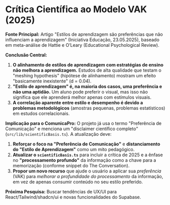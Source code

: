 # Crítica Científica ao Modelo VAK (2025)

**Fonte Principal:** Artigo "Estilos de aprendizagem são preferências que não influenciam a aprendizagem" (Iniciativa Educação, 23.05.2025), baseado em meta-análise de Hattie e O’Leary (Educational Psychological Review).

**Conclusão Central:**
1.  **O alinhamento de estilos de aprendizagem com estratégias de ensino não melhora a aprendizagem.** Estudos de alta qualidade que testam o "meshing hypothesis" (hipótese de alinhamento) mostram um efeito "basicamente inexistente" (d = 0.04).
2.  **"Estilo de aprendizagem" é, na maioria dos casos, uma preferência e não uma aptidão.** Um aluno pode preferir o visual, mas isso não significa que ele aprenderá melhor apenas com estímulos visuais.
3.  **A correlação aparente entre estilo e desempenho é devido a problemas metodológicos** (amostras pequenas, problemas estatísticos) em estudos correlacionais.

**Implicação para o ComunicaPro:**
O projeto já usa o termo "Preferência de Comunicação" e menciona um "disclaimer científico completo" (`src/lib/scientificBasis.ts`). A atualização deve:
1.  **Reforçar o foco na "Preferência de Comunicação"** e **distanciamento do "Estilo de Aprendizagem"** como um mito pedagógico.
2.  **Atualizar o `scientificBasis.ts`** para incluir a crítica de 2025 e a ênfase no **"processamento profundo"** da informação como a chave para a memorização (conforme snippet do The Conversation).
3.  **Propor um novo recurso** que ajude o usuário a aplicar sua *preferência* (VAK) para *melhorar a profundidade do processamento* da informação, em vez de apenas consumir conteúdo no seu estilo preferido.

**Próxima Pesquisa:** Buscar tendências de UX/UI para React/Tailwind/shadcn/ui e novas funcionalidades do Supabase.
